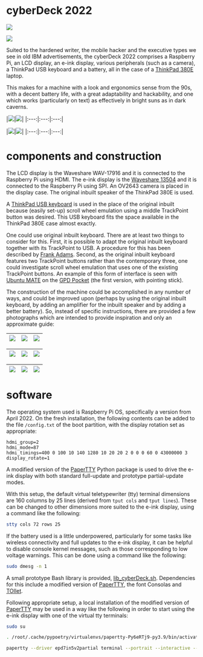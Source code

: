 # cyberDeck 2022

![](media/cyberDeck_2022_Thornwood_1.jpg)

![](media/cyberDeck_2022_Brandenburg_3.jpg)

Suited to the hardened writer, the mobile hacker and the executive types we see in old IBM advertisements, the cyberDeck 2022 comprises a Raspberry Pi, an LCD display, an e-ink display, various peripherals (such as a camera), a ThinkPad USB keyboard and a battery, all in the case of a [ThinkPad 380E](https://old.reddit.com/r/thinkpad/comments/wy555k/the_thinkpad_380_is_the_perfect_answer_for_an) laptop.

This makes for a machine with a look and ergonomics sense from the 90s, with a decent battery life, with a great adaptability and hackability, and one which works (particularly on text) as effectively in bright suns as in dark caverns.

|![](media/cyberDeck_2022_Brandenburg_1.jpg)|![](media/cyberDeck_2022_Brandenburg_2.jpg)|
|:---:|:---:|:---:|

|![](media/cyberDeck_2022_Clyde_1.jpg)|![](media/cyberDeck_2022_Dowanhill_1.jpg)|
|:---:|:---:|:---:|

# components and construction

The LCD display is the Waveshare WAV-17916 and it is connected to the Raspberry Pi using HDMI. The e-ink display is the [Waveshare 13504](https://www.waveshare.com/product/7.5inch-e-paper-hat.htm) and it is connected to the Raspberry Pi using SPI. An OV2643 camera is placed in the display case. The original inbuilt speaker of the ThinkPad 380E is used.

A [ThinkPad USB keyboard](https://www.lenovo.com/gb/en/p/accessories-and-software/keyboards-and-mice/keyboards/0b47221) is used in the place of the original inbuilt because (easily set-up) scroll wheel emulation using a middle TrackPoint button was desired. This USB keyboard fits the space available in the ThinkPad 380E case almost exactly.

One could use original inbuilt keyboard. There are at least two things to consider for this. First, it is possible to adapt the original inbuilt keyboard together with its TrackPoint to USB. A procedure for this has been described by [Frank Adams](https://vimeo.com/458669376). Second, as the original inbuilt keyboard features two TrackPoint buttons rather than the contemporary three, one could investigate scroll wheel emulation that uses one of the existing TrackPoint buttons. An example of this form of interface is seen with [Ubuntu MATE](https://ubuntu-mate.org/umpcs) on the [GPD Pocket](https://gpd.hk/gpdpocket) (the first version, with pointing stick).

The construction of the machine could be accomplished in any number of ways, and could be improved upon (perhaps by using the original inbuilt keyboard, by adding an amplifier for the inbuilt speaker and by adding a better battery). So, instead of specific instructions, there are provided a few photographs which are intended to provide inspiration and only an approximate guide:

|![](media/cyberDeck_2022_construction_1.jpg)|![](media/OV2643_1.jpg)|![](media/OV2643_2.jpg)|
|:---:|:---:|:---:|

|![](media/cyberDeck_2022_construction_2.jpg)|![](media/cyberDeck_2022_construction_3.jpg)|![](media/cyberDeck_2022_construction_4.jpg)|
|:---:|:---:|:---:|

|![](media/cyberDeck_2022_construction_5.jpg)|![](media/cyberDeck_2022_construction_6.jpg)|![](media/cyberDeck_2022_construction_7.jpg)|
|:---:|:---:|:---:|

# software

The operating system used is Raspberry Pi OS, specifically a version from April 2022. On the fresh installation, the following contents can be added to the file `/config.txt` of the boot partition, with the display rotation set as appropriate:

```
hdmi_group=2
hdmi_mode=87
hdmi_timings=400 0 100 10 140 1280 10 20 20 2 0 0 0 60 0 43000000 3
display_rotate=1
```

A modified version of the [PaperTTY](https://github.com/wdbm/PaperTTY) Python package is used to drive the e-ink display with both standard full-update and prototype partial-update modes.

With this setup, the default virtual teletypewriter (tty) terminal dimensions are 160 columns by 25 lines (derived from `tput cols` and `tput lines`). These can be changed to other dimensions more suited to the e-ink display, using a command like the following:

```Bash
stty cols 72 rows 25
```

If the battery used is a little underpowered, particularly for some tasks like wireless connectivity and full updates to the e-ink display, it can be helpful to disable console kernel messages, such as those corresponding to low voltage warnings. This can be done using a command like the following:

```Bash
sudo dmesg -n 1
```

A small prototype Bash library is provided, [lib_cyberDeck.sh](lib_cyberDeck.sh). Dependencies for this include a modified version of [PaperTTY](https://github.com/wdbm/PaperTTY), the font Consolas and [TOIlet](caca.zoy.org/wiki/toilet).

Following appropriate setup, a local installation of the modified version of [PaperTTY](https://github.com/wdbm/PaperTTY) may be used in a way like the following in order to start using the e-ink display with one of the virtual tty terminals:

```Bash
sudo su

. /root/.cache/pypoetry/virtualenvs/papertty-Py6eRTj9-py3.9/bin/activate

papertty --driver epd7in5v2partial terminal --portrait --interactive --size 20 --font /home/user/.fonts/consolas.ttf --spacing="auto"
```
